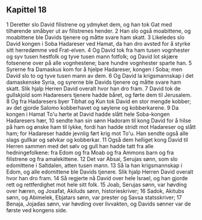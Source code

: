 ## Kapittel 18

1 Deretter slo David filistrene og ydmyket dem, og han tok Gat med tilhørende småbyer ut av filistrenes hender.
2 Han slo også moabittene, og moabittene ble Davids tjenere og måtte svare ham skatt.
3 Likeledes slo David kongen i Soba Hadareser ved Hamat, da han dro avsted for å styrke sitt herredømme ved Frat-elven.
4 Og David tok fra ham tusen vognhester og syv tusen hestfolk og tyve tusen mann fotfolk; og David lot skjære fotsenene over på alle vognhestene; bare hundre vognhester sparte han.
5 Syrerne fra Damaskus kom for å hjelpe Hadareser, kongen i Soba; men David slo to og tyve tusen mann av dem.
6 Og David la krigsmannskap i det damaskenske Syria, og syrerne ble Davids tjenere og måtte svare ham skatt. Slik hjalp Herren David overalt hvor han dro fram.
7 David tok de gullskjold som Hadaresers tjenere hadde båret, og førte dem til Jerusalem.
8 Og fra Hadaresers byer Tibhat og Kun tok David en stor mengde kobber; av det gjorde Salomo kobberhavet og søylene og kobberkarene.
9 Da kongen i Hamat To'u hørte at David hadde slått hele Soba-kongen Hadaresers hær,
10 sendte han sin sønn Hadoram til kong David for å hilse på ham og ønske ham til lykke, fordi han hadde stridt mot Hadareser og slått ham; for Hadareser hadde jevnlig ført krig mot To'u. Han sendte også alle slags gullkar og sølvkar og kobberkar.
11 Også dem helliget kong David til Herren sammen med det sølv og gull han hadde tatt fra alle hedningefolkene: fra Edom og fra Moab og fra Ammons barn og fra filistrene og fra amalekittene.
12 Det var Absai, Serujas sønn, som slo edomittene i Saltdalen, atten tusen mann.
13 Så la han krigsmannskap i Edom, og alle edomittene ble Davids tjenere. Slik hjalp Herren David overalt hvor han dro fram.
14 Så regjerte nå David over hele Israel, og han gjorde rett og rettferdighet mot hele sitt folk.
15 Joab, Serujas sønn, var høvding over hæren, og Josafat, Akiluds sønn, historieskriver;
16 Sadok, Akitubs sønn, og Abimelek, Ebjatars sønn, var prester og Savsa statsskriver;
17 Benaja, Jojadas sønn, var høvding over livvakten, og Davids sønner var de første ved kongens side.
